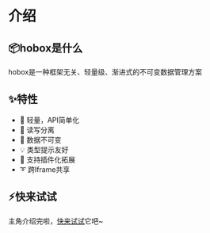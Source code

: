 # 介绍

## 📦hobox是什么

hobox是一种框架无关、轻量级、渐进式的不可变数据管理方案

## ✨特性

+ 🎈 轻量，API简单化
+ 📝 读写分离
+ 📌 数据不可变
+ 💡 类型提示友好
+ 🔩 支持插件化拓展
+ ➰ 跨Iframe共享

## ⚡快来试试
主角介绍完啦，[快来试试](https://keylenn.github.io/boxjs/#/base)它吧~


